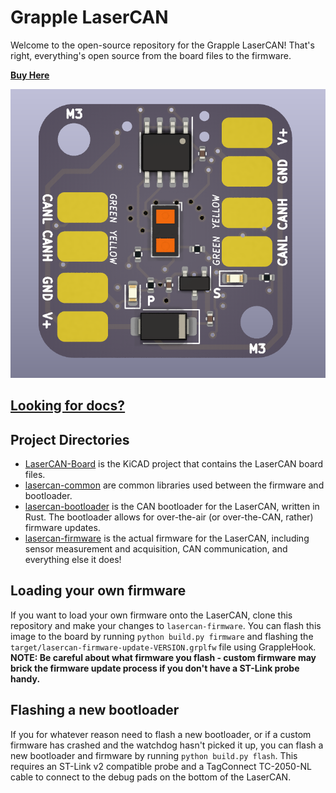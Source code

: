 # Grapple LaserCAN
Welcome to the open-source repository for the Grapple LaserCAN! That's right, everything's open source from the board files to the firmware.

**[Buy Here](https://grapplerobotics.au/)**

![](docs/imgs/lasercan.png)

## [Looking for docs?](docs/getting-started.md)

## Project Directories
- [LaserCAN-Board](LaserCAN-Board) is the KiCAD project that contains the LaserCAN board files. 
- [lasercan-common](lasercan-common) are common libraries used between the firmware and bootloader.
- [lasercan-bootloader](lasercan-bootloader) is the CAN bootloader for the LaserCAN, written in Rust. The bootloader allows for over-the-air (or over-the-CAN, rather) firmware updates.
- [lasercan-firmware](lasercan-firmware) is the actual firmware for the LaserCAN, including sensor measurement and acquisition, CAN communication, and everything else it does!

## Loading your own firmware
If you want to load your own firmware onto the LaserCAN, clone this repository and make your changes to `lasercan-firmware`. You can flash this image to the board by running `python build.py firmware` and flashing the `target/lasercan-firmware-update-VERSION.grplfw` file using GrappleHook.
**NOTE: Be careful about what firmware you flash - custom firmware may brick the firmware update process if you don't have a ST-Link probe handy.**

## Flashing a new bootloader
If you for whatever reason need to flash a new bootloader, or if a custom firmware has crashed and the watchdog hasn't picked it up, you can flash a new bootloader and firmware by running `python build.py flash`. This requires an ST-Link v2 compatible probe and a TagConnect TC-2050-NL cable to connect to the debug pads on the bottom of the LaserCAN. 